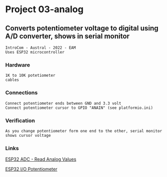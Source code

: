 
#   Project 03-analog

##  Converts potentiometer voltage to digital using A/D converter, shows in serial monitor

    IntroCom - Austral - 2022 - EAM
    Uses ESP32 microcontroller

###  Hardware

    1K to 10K potetiometer
    cables

###  Connections

    Connect potentiometer ends between GND and 3.3 volt
    Connect potentiometer cursor to GPIO "ANAIN" (see platformio.ini)

###  Verification

    As you change potentiometer form one end to the other, serial monitor
    shows cursor voltage

###  Links

[ESP32 ADC - Read Analog Values](https://randomnerdtutorials.com/esp32-adc-analog-read-arduino-ide)

[ESP32 I/O Potentiometer](https://esp32io.com/tutorials/esp32-potentiometer)




